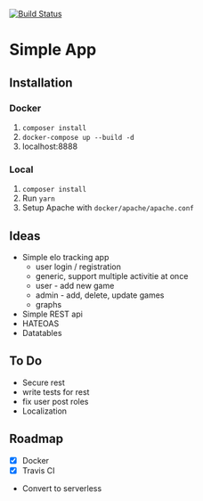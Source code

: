 [![Build Status](https://travis-ci.org/calvinDN/simple-symfony.svg?branch=master)](https://travis-ci.org/calvinDN/simple-symfony)
# Simple App

## Installation

### Docker
1. `composer install`
2. `docker-compose up --build -d`
3. localhost:8888

### Local
1. `composer install`
2. Run `yarn`
3. Setup Apache with `docker/apache/apache.conf`

Ideas
-----
- Simple elo tracking app
    - user login / registration
    - generic, support multiple activitie at once
    - user - add new game
    - admin - add, delete, update games
    - graphs
- Simple REST api
- HATEOAS
- Datatables

To Do
-----
- Secure rest
- write tests for rest
- fix user post roles
- Localization

Roadmap
-------
- [x] Docker
- [x] Travis CI
- Convert to serverless
